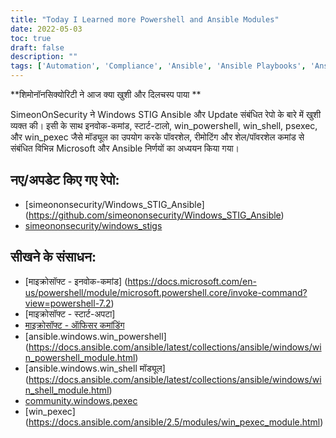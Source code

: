 ```yaml
---
title: "Today I Learned more Powershell and Ansible Modules"
date: 2022-05-03
toc: true
draft: false
description: ""
tags: ['Automation', 'Compliance', 'Ansible', 'Ansible Playbooks', 'Ansible Collections', 'GitHub', 'RunAs', 'Invoke-Command', 'Start-Process', 'win_powershell', 'win_shell', 'psexec', 'win_psexec']
---
```


   **शिमोनॉनसिक्योरिटी ने आज क्या खुशी और दिलचस्प पाया **  SimeonOnSecurity ने Windows STIG Ansible और Update संबंधित रेपो के बारे में खुशी व्यक्त की। इसी के साथ इनवोक-कमांड, स्टार्ट-टालो, win_powershell, win_shell, psexec, और win_pexec जैसे मॉड्यूल का उपयोग करके पॉवरशेल, रीमोटिंग और शेल/पॉवरशेल कमांड से संबंधित विभिन्न Microsoft और Ansible निर्णयों का अध्ययन किया गया।  ## नए/अपडेट किए गए रेपो:  - [simeononsecurity/Windows_STIG_Ansible] (https://github.com/simeononsecurity/Windows_STIG_Ansible) - [simeononsecurity/windows_stigs](https://galaxy.ansible.com/simeononsecurity/windows_stigs)  ## सीखने के संसाधन: - [माइक्रोसॉफ्ट - इनवोक-कमांड] (https://docs.microsoft.com/en-us/powershell/module/microsoft.powershell.core/invoke-command?view=powershell-7.2) - [माइक्रोसॉफ्ट - स्टार्ट-अपटा] - [माइक्रोसॉफ्ट - ऑफिसर कमांडिंग](https://docs.microsoft.com/en-us/powershell/scripting/learn/remoting/running-remote-commands?view=powershell-7.2) - [ansible.windows.win_powershell] (https://docs.ansible.com/ansible/latest/collections/ansible/windows/win_powershell_module.html) - [ansible.windows.win_shell मॉड्यूल] (https://docs.ansible.com/ansible/latest/collections/ansible/windows/win_shell_module.html) - [community.windows.pexec](https://docs.ansible.com/ansible/latest/collections/community/windows/pexec_module.html) - [win_pexec] (https://docs.ansible.com/ansible/2.5/modules/win_pexec_module.html)